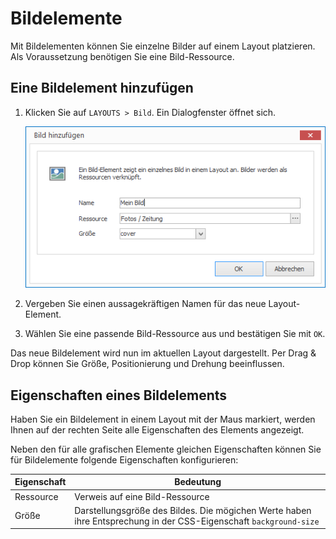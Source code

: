 # Bildelemente

Mit Bildelementen können Sie einzelne Bilder auf einem Layout platzieren. Als Voraussetzung benötigen Sie eine Bild-Ressource. 

## Eine Bildelement hinzufügen

1. Klicken Sie auf `LAYOUTS > Bild`. Ein Dialogfenster öffnet sich.

   ![Ein Bildelement hinzufügen](../../../images/create-image-element.png)

3. Vergeben Sie einen aussagekräftigen Namen für das neue Layout-Element.

4. Wählen Sie eine passende Bild-Ressource aus und bestätigen Sie mit `OK`.

Das neue Bildelement wird nun im aktuellen Layout dargestellt. Per Drag & Drop können Sie Größe, Positionierung und Drehung beeinflussen.

## Eigenschaften eines Bildelements

Haben Sie ein Bildelement in einem Layout mit der Maus markiert, werden Ihnen auf der rechten Seite alle Eigenschaften des Elements angezeigt.

Neben den für alle grafischen Elemente gleichen Eigenschaften können Sie für Bildelemente folgende Eigenschaften konfigurieren:

Eigenschaft  | Bedeutung
------------ | ---------
Ressource    | Verweis auf eine Bild-Ressource
Größe        | Darstellungsgröße des Bildes. Die mögichen Werte haben ihre Entsprechung in der CSS-Eigenschaft `background-size`

